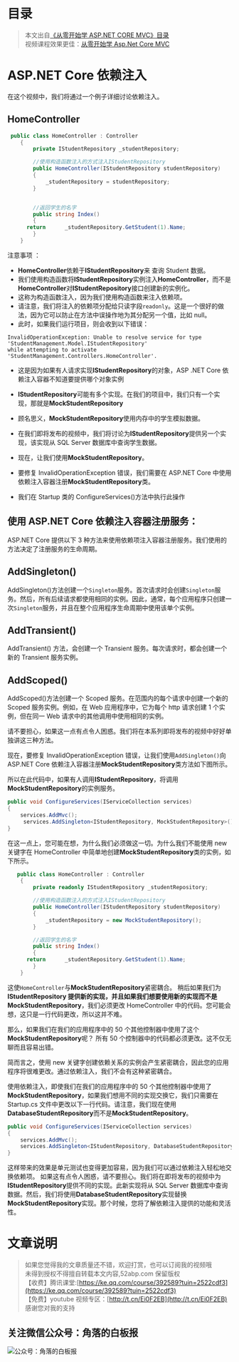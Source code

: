 # 目录
> 本文出自[《从零开始学 ASP.NET CORE MVC》目录](https://www.52abp.com/wiki/mvc/0.1.4/1.Intro) </br>
> 视频课程效果更佳：[从零开始学 Asp.Net Core MVC](https://study.163.com/course/courseMain.htm?courseId=1209215803&share=2&shareId=400000000309007) </br>

# ASP.NET Core 依赖注入

在这个视频中，我们将通过一个例子详细讨论依赖注入。

## HomeController

```csharp
 public class HomeController : Controller
    {
        private IStudentRepository _studentRepository;

        //使用构造函数注入的方式注入IStudentRepository
        public HomeController(IStudentRepository studentRepository)
        {
            _studentRepository = studentRepository;
        }


        //返回学生的名字
        public string Index()
        {
      return      _studentRepository.GetStudent(1).Name;
        }
    }
```

注意事项 ：

- **HomeController**依赖于**IStudentRepository**来 查询 Student 数据。
- 我们使用构造函数将**IStudentRepository**实例注入**HomeController**，而不是**HomeController**对**IStudentRepository**接口创建新的实例化。
- 这称为构造函数注入，因为我们使用构造函数来注入依赖项。
- 请注意，我们将注入的依赖项分配给只读字段`readonly`。这是一个很好的做法，因为它可以防止在方法中误操作地为其分配另一个值，比如 null。
- 此时，如果我们运行项目，则会收到以下错误：

```
InvalidOperationException: Unable to resolve service for type 'StudentManagement.Model.IStudentRepository'
while attempting to activate 'StudentManagement.Controllers.HomeController'.
```

- 这是因为如果有人请求实现**IStudentRepository**的对象，ASP .NET Core 依赖注入容器不知道要提供哪个对象实例

* **IStudentRepository**可能有多个实现。在我们的项目中，我们只有一个实现，那就是**MockStudentRepository**

* 顾名思义，**MockStudentRepository**使用内存中的学生模拟数据。
* 在我们即将发布的视频中，我们将讨论为**IStudentRepository**提供另一个实现，该实现从 SQL Server 数据库中查询学生数据。
* 现在，让我们使用**MockStudentRepository**。
* 要修复 InvalidOperationException 错误，我们需要在 ASP.NET Core 中使用依赖注入容器注册**MockStudentRepository**类。
* 我们在 Startup 类的 ConfigureServices()方法中执行此操作

## 使用 ASP.NET Core 依赖注入容器注册服务：

ASP.NET Core 提供以下 3 种方法来使用依赖项注入容器注册服务。我们使用的方法决定了注册服务的生命周期。

## AddSingleton()

AddSingleton()方法创建一个`Singleton`服务。首次请求时会创建`Singleton`服务。然后，所有后续请求都使用相同的实例。因此，通常，每个应用程序只创建一次`Singleton`服务，并且在整个应用程序生命周期中使用该单个实例。

## AddTransient()

AddTransient() 方法，会创建一个 Transient 服务。每次请求时，都会创建一个新的 Transient 服务实例。

## AddScoped()

AddScoped()方法创建一个 Scoped 服务。在范围内的每个请求中创建一个新的 Scoped 服务实例。例如，在 Web 应用程序中，它为每个 http 请求创建 1 个实例，但在同一 Web 请求中的其他调用中使用相同的实例。

请不要担心，如果这一点有点令人困惑。我们将在本系列即将发布的视频中好好单独讲这三种方法。

现在，要修复 InvalidOperationException 错误，让我们使用`AddSingleton()`向 ASP.NET Core 依赖注入容器注册**MockStudentRepository**类方法如下图所示。

所以在此代码中，如果有人调用**IStudentRepository**，将调用**MockStudentRepository**的实例服务。

```csharp
public void ConfigureServices(IServiceCollection services)
{
    services.AddMvc();
     services.AddSingleton<IStudentRepository, MockStudentRepository>();
}
```

在这一点上，您可能在想，为什么我们必须做这一切。为什么我们不能使用 new 关键字在 HomeController 中简单地创建**MockStudentRepository**类的实例，如下所示。

```csharp
   public class HomeController : Controller
    {
        private readonly IStudentRepository _studentRepository;

        //使用构造函数注入的方式注入IStudentRepository
        public HomeController(IStudentRepository studentRepository)
        {
            _studentRepository = new MockStudentRepository();
        }

        //返回学生的名字
        public string Index()
        {
      return      _studentRepository.GetStudent(1).Name;
        }
    }

```

这使`HomeController`与**MockStudentRepository**紧密耦合。
稍后如果我们为**IStudentRepository **提供新的实现，并且如果我们想要使用新的实现而不是**MockStudentRepository**，我们必须更改 HomeController 中的代码。您可能会想，这只是一行代码更改，所以这并不难。

那么，如果我们在我们的应用程序中的 50 个其他控制器中使用了这个**MockStudentRepository**呢？
所有 50 个控制器中的代码都必须更改。这不仅无聊而且容易出错。

简而言之，使用 new 关键字创建依赖关系的实例会产生紧密耦合，因此您的应用程序将很难更改。通过依赖注入，我们不会有这种紧密耦合。

使用依赖注入，即使我们在我们的应用程序中的 50 个其他控制器中使用了**MockStudentRepository**，如果我们想用不同的实现交换它，我们只需要在 Startup.cs 文件中更改以下一行代码。请注意，我们现在使用**DatabaseStudentRepository**而不是**MockStudentRepository**。

```csharp
public void ConfigureServices(IServiceCollection services)
{
    services.AddMvc();
    services.AddSingleton<IStudentRepository, DatabaseStudentRepository>();
}

```

这样带来的效果是单元测试也变得更加容易，因为我们可以通过依赖注入轻松地交换依赖项。
如果这有点令人困惑，请不要担心。我们将在即将发布的视频中为**IStudentRepository**提供不同的实现。此新实现将从 SQL Server 数据库中查询数据。然后，我们将使用**DatabaseStudentRepository**实现替换**MockStudentRepository**实现。那个时候，您将了解依赖注入提供的功能和灵活性。

# 文章说明

> 如果您觉得我的文章质量还不错，欢迎打赏，也可以订阅我的视频哦 </br>
> 未得到授权不得擅自转载本文内容,52abp.com 保留版权 </br>
> 【收费】腾讯课堂:[https://ke.qq.com/course/392589?tuin=2522cdf3](https://ke.qq.com/course/392589?tuin=2522cdf3) </br>
> 【免费】youtube 视频专区：[http://t.cn/Ei0F2EB](http://t.cn/Ei0F2EB) </br>
> 感谢您对我的支持

## 关注微信公众号：角落的白板报

![公众号：角落的白板报](https://upload-images.jianshu.io/upload_images/1979022-f19c505c18160c16.png)
